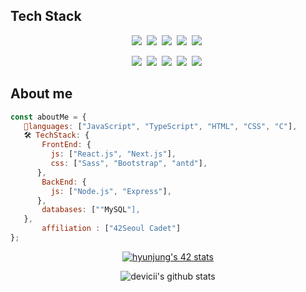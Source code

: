 

## Tech Stack

<p align="center">
  <img src="https://img.shields.io/badge/Java-007396?style=flat-square&logo=Java&logoColor=white"/></a>&nbsp 
  <img src="https://img.shields.io/badge/HTML-E34F26?style=flat-square&logo=html5&logoColor=white"/>&nbsp
  <img src="https://img.shields.io/badge/css-1572B6?style=flat-square&logo=css3&logoColor=white"/></a>&nbsp
  <img src="https://img.shields.io/badge/Javascript-ffb13b?style=flat-square&logo=javascript&logoColor=white"/></a>&nbsp 
  <img src="https://img.shields.io/badge/React-61DAFB?style=flat-square&logo=react&logoColor=white"/>&nbsp
     
</p>

<p align="center">
 <img src="https://img.shields.io/badge/TypeScript-007ACC?style=for-the-badge&logo=typescript&logoColor=white"/>&nbsp
 <img src="https://img.shields.io/badge/Vue.js-35495E?style=for-the-badge&logo=vue.js&logoColor=4FC08D"/>&nbsp
 <img src="https://img.shields.io/badge/styled--components-DB7093?style=for-the-badge&logo=styled-components&logoColor=white"/>&nbsp
 <img src="https://img.shields.io/badge/Redux-593D88?style=for-the-badge&logo=redux&logoColor=white"/>&nbsp
 <img src="https://img.shields.io/badge/Netlify-00C7B7?style=for-the-badge&logo=netlify&logoColor=white"/>&nbsp
    
</p>

## About me

```javascript
const aboutMe = {
   👨languages: ["JavaScript", "TypeScript", "HTML", "CSS", "C"],
   🛠 TechStack: {
       FrontEnd: {
         js: ["React.js", "Next.js"],
         css: ["Sass", "Bootstrap", "antd"],
      },
       BackEnd: {
         js: ["Node.js", "Express"],
      },
       databases: [""MySQL"],
   },
	   affiliation : ["42Seoul Cadet"]
};
```

<div align="center">
  
[![hyunjung's 42 stats](https://badge42.vercel.app/api/v2/cl1olsw2u002509mbxgf21abu/stats?cursusId=21&coalitionId=85)](https://github.com/JaeSeoKim/badge42)
	
![devicii's github stats](https://github-readme-stats.vercel.app/api?username=asroq1&show_icons=true&theme=gruvbox)

</div>
